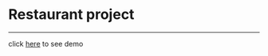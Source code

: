 # Restaurant project
---
click [here](https://mohammad-golmeymi.github.io/Restaurant-project/) to see demo

